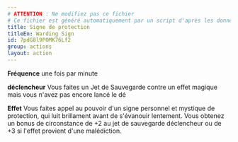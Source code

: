 ```yaml
---
# ATTENTION : Ne modifiez pas ce fichier
# Ce fichier est généré automatiquement par un script d'après les données du module Foundry VTT officiel et de sa traduction
title: Signe de protection
titleEn: Warding Sign
id: 7pdG8l9POMK76Lf2
group: actions
layout: action
---
```

<p><strong>Fréquence</strong> une fois par minute</p><p><strong>déclencheur</strong> Vous faites un Jet de Sauvegarde contre un effet magique mais vous n'avez pas encore lancé le dé</p><p><strong>Effet</strong> Vous faites appel au pouvoir d'un signe personnel et mystique de protection, qui luit brillament avant de s'évanouir lentement. Vous obtenez un bonus de circonstance de +2 au jet de sauvegarde déclencheur ou de +3 si l'effet provient d'une malédiction.</p>
